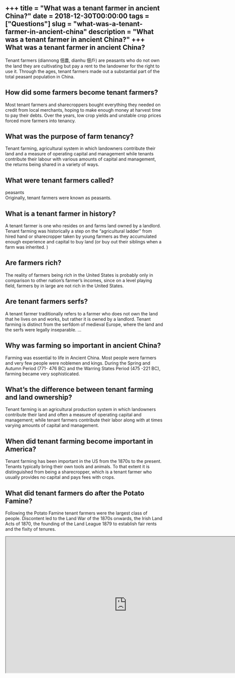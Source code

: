 +++
title = "What was a tenant farmer in ancient China?"
date = 2018-12-30T00:00:00
tags = ["Questions"]
slug = "what-was-a-tenant-farmer-in-ancient-china"
description = "What was a tenant farmer in ancient China?"
+++
What was a tenant farmer in ancient China?
------------------------------------------

Tenant farmers (diannong 佃農, dianhu 佃戶) are peasants who do not own the land they are cultivating but pay a rent to the landowner for the right to use it. Through the ages, tenant farmers made out a substantial part of the total peasant population in China.

How did some farmers become tenant farmers?
-------------------------------------------

Most tenant farmers and sharecroppers bought everything they needed on credit from local merchants, hoping to make enough money at harvest time to pay their debts. Over the years, low crop yields and unstable crop prices forced more farmers into tenancy.

What was the purpose of farm tenancy?
-------------------------------------

Tenant farming, agricultural system in which landowners contribute their land and a measure of operating capital and management while tenants contribute their labour with various amounts of capital and management, the returns being shared in a variety of ways.

What were tenant farmers called?
--------------------------------

peasants  
Originally, tenant farmers were known as peasants.

What is a tenant farmer in history?
-----------------------------------

A tenant farmer is one who resides on and farms land owned by a landlord. Tenant farming was historically a step on the “agricultural ladder” from hired hand or sharecropper taken by young farmers as they accumulated enough experience and capital to buy land (or buy out their siblings when a farm was inherited. )

Are farmers rich?
-----------------

The reality of farmers being rich in the United States is probably only in comparison to other nation’s farmer’s incomes, since on a level playing field, farmers by in large are not rich in the United States.

Are tenant farmers serfs?
-------------------------

A tenant farmer traditionally refers to a farmer who does not own the land that he lives on and works, but rather it is owned by a landlord. Tenant farming is distinct from the serfdom of medieval Europe, where the land and the serfs were legally inseparable. …

Why was farming so important in ancient China?
----------------------------------------------

Farming was essential to life in Ancient China. Most people were farmers and very few people were noblemen and kings. During the Spring and Autumn Period (771- 476 BC) and the Warring States Period (475 -221 BC), farming became very sophisticated.

What’s the difference between tenant farming and land ownership?
----------------------------------------------------------------

Tenant farming is an agricultural production system in which landowners contribute their land and often a measure of operating capital and management; while tenant farmers contribute their labor along with at times varying amounts of capital and management.

When did tenant farming become important in America?
----------------------------------------------------

Tenant farming has been important in the US from the 1870s to the present. Tenants typically bring their own tools and animals. To that extent it is distinguished from being a sharecropper, which is a tenant farmer who usually provides no capital and pays fees with crops.

What did tenant farmers do after the Potato Famine?
---------------------------------------------------

Following the Potato Famine tenant farmers were the largest class of people. Discontent led to the Land War of the 1870s onwards, the Irish Land Acts of 1870, the founding of the Land League 1879 to establish fair rents and the fixity of tenures.

<iframe allow="accelerometer; autoplay; clipboard-write; encrypted-media; gyroscope; picture-in-picture" allowfullscreen="" class="__youtube_prefs__  epyt-is-override  no-lazyload" data-no-lazy="1" data-origheight="433" data-origwidth="770" data-skipgform_ajax_framebjll="" height="433" id="_ytid_57034" loading="lazy" src="https://www.youtube.com/embed/Yix8iRx8EP4?enablejsapi=1&autoplay=0&cc_load_policy=0&cc_lang_pref=&iv_load_policy=1&loop=0&modestbranding=0&rel=1&fs=1&playsinline=0&autohide=2&theme=dark&color=red&controls=1&" title="YouTube player" width="770"></iframe>